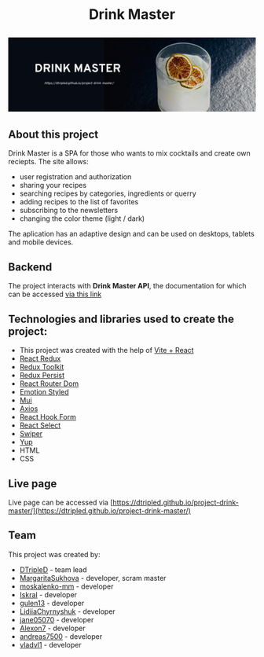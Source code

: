 <h1 align="center">Drink Master</h1>
<h2 align="center">

<img src="src/images/banner.jpg">


## About this project

Drink Master is a SPA for those who wants to mix cocktails and create own reciepts. The site allows:
* user registration and authorization
* sharing your recipes
* searching recipes by categories, ingredients or querry
* adding recipes to the list of favorites
* subscribing to the newsletters
* changing the color theme (light / dark)

The aplication has an adaptive design and can be used on desktops, tablets and mobile devices.

## Backend

The project interacts with **Drink Master API**, the documentation for which can be accessed [via this link](https://drink-master-backend.onrender.com/api-docs/)

## Technologies and libraries used to create the project:

* This project was created with the help of [Vite + React](https://github.com/vitejs/vite)
* [React Redux](https://react-redux.js.org)
* [Redux Toolkit](https://redux-toolkit.js.org)
* [Redux Persist](https://github.com/rt2zz/redux-persist)
* [React Router Dom](https://reactrouter.com/en/main)
* [Emotion Styled](https://emotion.sh/docs/styled)
* [Mui](https://mui.com)
* [Axios](https://axios-http.com/ru/docs/intro)
* [React Hook Form](https://react-hook-form.com)
* [React Select](https://react-select.com)
* [Swiper](https://swiperjs.com)
* [Yup](https://github.com/jquense/yup)
* HTML
* CSS

## Live page

Live page can be accessed via [https://dtripled.github.io/project-drink-master/](https://dtripled.github.io/project-drink-master/)

## Team

This project was created by:

* [DTripleD](https://github.com/DTripleD) - team lead
* [MargaritaSukhova](https://github.com/MargaritaSukhova) - developer, scram master
* [moskalenko-mm](https://github.com/moskalenko-mm) - developer
* [IskraI](https://github.com/IskraI) - developer
* [gulen13](https://github.com/gulen13) - developer
* [LidiiaChyrnyshuk](https://github.com/LidiiaChyrnyshuk) - developer
* [jane05070](https://github.com/jane05070) - developer
* [Alexon7](https://github.com/Alexon7) - developer
* [andreas7500](https://github.com/andreas7500) - developer
* [vladvl1](https://github.com/vladvl1) - developer


